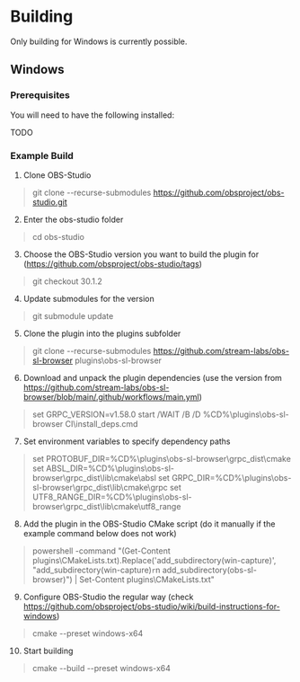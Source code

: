 # Building
Only building for Windows is currently possible.

## Windows

### Prerequisites
You will need to have the following installed:

TODO

### Example Build
1. Clone OBS-Studio
> git clone --recurse-submodules https://github.com/obsproject/obs-studio.git
2. Enter the obs-studio folder
> cd obs-studio
3. Choose the OBS-Studio version you want to build the plugin for (https://github.com/obsproject/obs-studio/tags)
> git checkout 30.1.2
4. Update submodules for the version
> git submodule update
5. Clone the plugin into the plugins subfolder
> git clone --recurse-submodules https://github.com/stream-labs/obs-sl-browser plugins\obs-sl-browser
6. Download and unpack the plugin dependencies (use the version from https://github.com/stream-labs/obs-sl-browser/blob/main/.github/workflows/main.yml)
> set GRPC_VERSION=v1.58.0
> start /WAIT /B /D %CD%\plugins\obs-sl-browser CI\install_deps.cmd
7. Set environment variables to specify dependency paths
> set PROTOBUF_DIR=%CD%\plugins\obs-sl-browser\grpc_dist\cmake
> set ABSL_DIR=%CD%\plugins\obs-sl-browser\grpc_dist\lib\cmake\absl
> set GRPC_DIR=%CD%\plugins\obs-sl-browser\grpc_dist\lib\cmake\grpc
> set UTF8_RANGE_DIR=%CD%\plugins\obs-sl-browser\grpc_dist\lib\cmake\utf8_range
8. Add the plugin in the OBS-Studio CMake script (do it manually if the example command below does not work)
> powershell -command "(Get-Content plugins\CMakeLists.txt).Replace('add_subdirectory(win-capture)', \"add_subdirectory(win-capture)`r`n    add_subdirectory(obs-sl-browser)\") | Set-Content plugins\CMakeLists.txt"
9. Configure OBS-Studio the regular way (check https://github.com/obsproject/obs-studio/wiki/build-instructions-for-windows)
> cmake --preset windows-x64
10. Start building
> cmake --build --preset windows-x64
